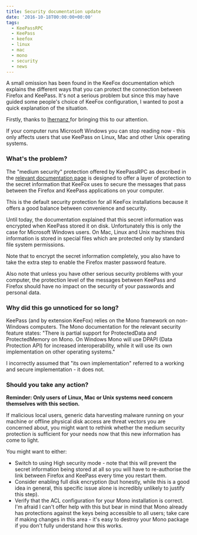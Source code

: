 ```yaml
---
title: Security documentation update
date: '2016-10-18T00:00:00+00:00'
tags:
  - KeePassRPC
  - KeePass
  - keefox
  - linux
  - mac
  - mono
  - security
  - news
---
```

<p>A small omission has been found in the KeeFox documentation which explains the different ways that you can protect the connection between Firefox and KeePass. It's not a serious problem but since this may have guided some people's choice of KeeFox configuration, I wanted to post a quick explanation of the situation.
</p>
<p>Firstly, thanks to <a href="https://github.com/lhernanz" title="Opens external link in current window" target="_blank" class="external-link">lhernanz </a>for bringing this to our attention.
</p>
<p>If your computer runs Microsoft Windows you can stop reading now - this only affects users that use KeePass on Linux, Mac and other Unix operating systems.
</p>
<h3>What's the problem?</h3>
<p>The "medium security" protection offered by KeePassRPC as described in the <a href="https://github.com/luckyrat/KeeFox/wiki/en-%7C-Technical-%7C-KeePassRPC-detail#connection-security" title="Opens external link in current window" target="_blank" class="external-link">relevant documentation page</a> is designed to offer a layer of protection to the secret information that KeeFox uses to secure the messages that pass between the Firefox and KeePass applications on your computer.
</p>
<p>This is the default security protection for all KeeFox installations because it offers a good balance between convenience and security.
</p>
<p>Until today, the documentation explained that this secret information was encrypted when KeePass stored it on disk. Unfortunately this is only the case for Microsoft Windows users. On Mac, Linux and Unix machines this information is stored in special files which are protected only by standard file system permissions.
</p>
<p>Note that to encrypt the secret information completely, you also have to take the extra step to enable the Firefox master password feature.
</p>
<p>Also note that unless you have other serious security problems with your computer, the protection level of the messages between KeePass and Firefox should have no impact on the security of your passwords and personal data.
</p>
<h3>Why did this go unnoticed for so long?</h3>
<p>KeePass (and by extension KeeFox) relies on the Mono framework on non-Windows computers. The Mono documentation for the relevant security feature states: "There is partial support for ProtectedData and ProtectedMemory on Mono. On Windows Mono will use DPAPI (Data Protection API) for increased interoperability, while it will use its own implementation on other operating systems."
</p>
<p>I incorrectly assumed that "its own implementation" referred to a working and secure implementation - it does not.
</p>
<p><span style="font-weight: bold;"><span style="text-decoration: underline;"></span></span>
</p>
<h3>Should you take any action?</h3>
<p><span style="font-weight: bold;">Reminder: Only users of Linux, Mac or Unix systems need concern themselves with this section.</span>
</p>
<p>If malicious local users, generic data harvesting malware running on your machine or offline physical disk access are threat vectors you are concerned about, you might want to rethink whether the medium security protection is sufficient for your needs now that this new information has come to light.
</p>
<p>You might want to either:</p>
<p><ul><li>Switch to using High security mode - note that this will prevent the secret information being stored at all so you will have to re-authorise the link between Firefox and KeePass every time you restart them.</li><li>Consider enabling full disk encryption (but honestly, while this is a good idea in general, this specific issue alone is incredibly unlikely to justify this step).</li><li>Verify that the ACL configuration for your Mono installation is correct. I'm afraid I can't offer help with this but bear in mind that Mono already has protections against the keys being accessible to all users; take care if making changes in this area - it's easy to destroy your Mono package if you don't fully understand how this works.</li></ul></p>
